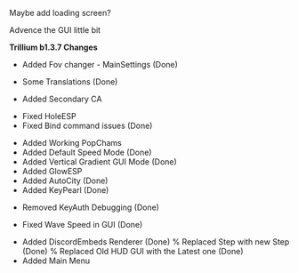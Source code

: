 Maybe add loading screen?

Advence the GUI little bit

**Trillium b1.3.7 Changes**
+ Added Fov changer - MainSettings (Done)
* Some Translations (Done)
+ Added Secondary CA
* Fixed HoleESP
* Fixed Bind command issues (Done)
+ Added Working PopChams
+ Added Default Speed Mode (Done)
+ Added Vertical Gradient GUI Mode (Done)
+ Added GlowESP
+ Added AutoCity (Done)
+ Added KeyPearl (Done)
- Removed KeyAuth Debugging (Done)
* Fixed Wave Speed in GUI (Done)
+ Added DiscordEmbeds Renderer (Done)
% Replaced Step with new Step (Done)
% Replaced Old HUD GUI with the Latest one (Done)
+ Added Main Menu
